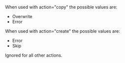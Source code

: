 When used with action="copy" the possible values are:

- Overwrite
- Error

When used with action="create" the possible values are:

- Error
- Skip

Ignored for all other actions.
